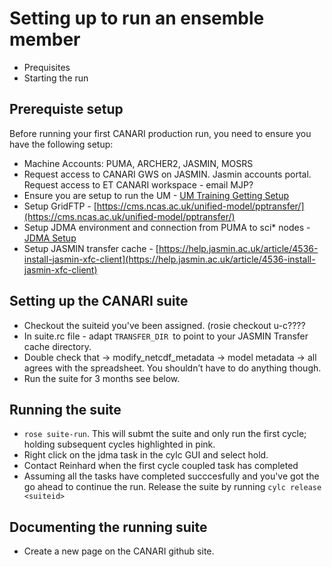# Setting up to run an ensemble member

* Prequisites
* Starting the run

## Prerequiste setup

Before running your first CANARI production run, you need to ensure you have the following setup:

* Machine Accounts:  PUMA, ARCHER2, JASMIN, MOSRS
* Request access to CANARI GWS on JASMIN.  Jasmin accounts portal.  Request access to ET CANARI workspace - email MJP?
* Ensure you are setup to run the UM -  [UM Training Getting Setup](https://ncas-cms.github.io/um-training/getting-setup-selfstudy.html)
* Setup GridFTP - [https://cms.ncas.ac.uk/unified-model/pptransfer/](https://cms.ncas.ac.uk/unified-model/pptransfer/)
* Setup JDMA environment and connection from PUMA to sci* nodes - [JDMA Setup](https://cms.ncas.ac.uk/unified-model/jdma)
* Setup JASMIN transfer cache - [https://help.jasmin.ac.uk/article/4536-install-jasmin-xfc-client](https://help.jasmin.ac.uk/article/4536-install-jasmin-xfc-client)

## Setting up the CANARI suite

* Checkout the suiteid you've been assigned.  (rosie checkout u-c????
* In suite.rc file - adapt `TRANSFER_DIR `to point to your JASMIN Transfer cache directory.
* Double check that -> modify_netcdf_metadata -> model metadata -> all agrees with the spreadsheet. You shouldn’t have to do anything though.
* Run the suite for 3 months see below.

## Running the suite

* `rose suite-run`. This will submt the suite and only run the first cycle; holding subsequent cycles highlighted in pink.
* Right click on the jdma task in the cylc GUI and select hold.
* Contact Reinhard when the first cycle coupled task has completed
* Assuming all the tasks have completed succcesfully and you've got the go ahead to continue the run. Release the suite by running `cylc release <suiteid>`
 
## Documenting the running suite

* Create a new page on the CANARI github site.
